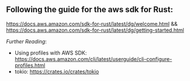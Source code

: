 ## Following the guide for the aws sdk for Rust:
https://docs.aws.amazon.com/sdk-for-rust/latest/dg/welcome.html &&  
https://docs.aws.amazon.com/sdk-for-rust/latest/dg/getting-started.html  

_Further Reading_:
- Using profiles with AWS SDK: https://docs.aws.amazon.com/cli/latest/userguide/cli-configure-profiles.html
- tokio: https://crates.io/crates/tokio